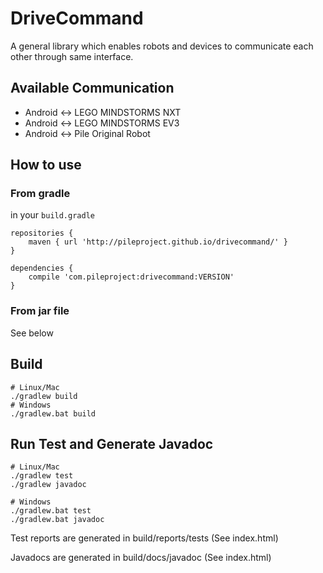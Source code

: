 # DriveCommand
A general library which enables robots and devices to communicate each other through same interface.

## Available Communication
* Android <-> LEGO MINDSTORMS NXT
* Android <-> LEGO MINDSTORMS EV3
* Android <-> Pile Original Robot

## How to use
### From gradle

in your `build.gradle`
```
repositories {
    maven { url 'http://pileproject.github.io/drivecommand/' }
}

dependencies {
    compile 'com.pileproject:drivecommand:VERSION'
}
```

### From jar file
See below

## Build

```
# Linux/Mac
./gradlew build
# Windows
./gradlew.bat build
```

## Run Test and Generate Javadoc

```
# Linux/Mac
./gradlew test
./gradlew javadoc

# Windows
./gradlew.bat test
./gradlew.bat javadoc
```

Test reports are generated in build/reports/tests (See index.html)

Javadocs are generated in build/docs/javadoc (See index.html)

